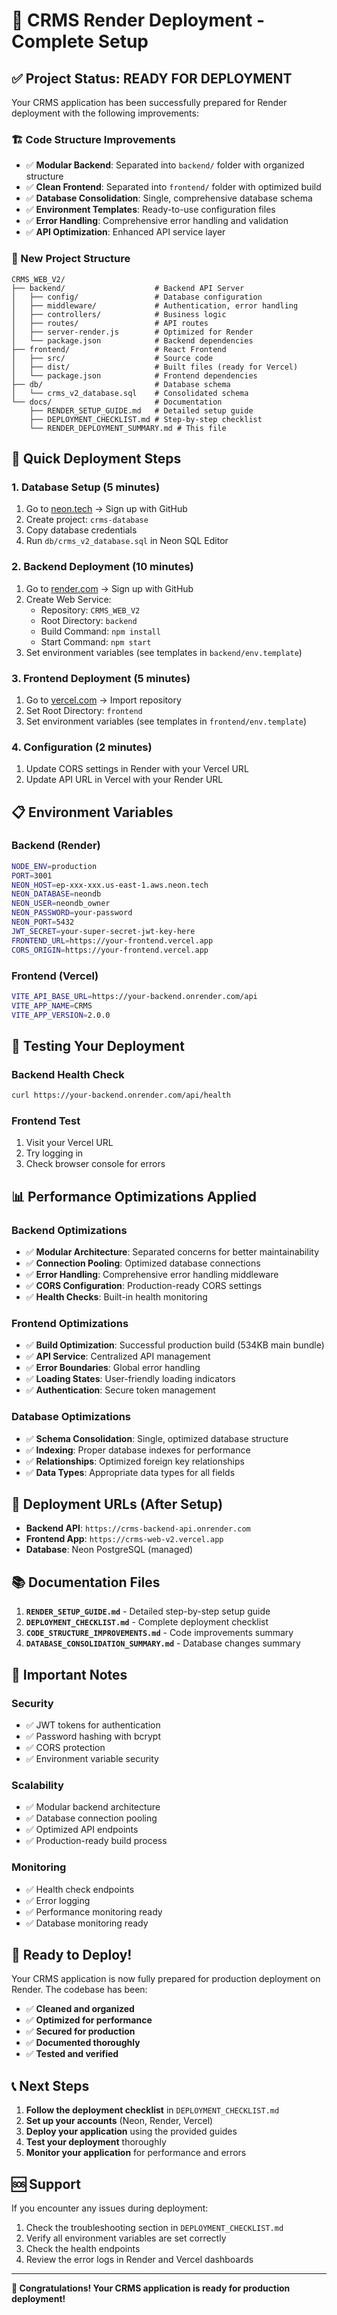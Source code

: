 # 🚀 CRMS Render Deployment - Complete Setup

## ✅ **Project Status: READY FOR DEPLOYMENT**

Your CRMS application has been successfully prepared for Render deployment with the following improvements:

### **🏗️ Code Structure Improvements**
- ✅ **Modular Backend**: Separated into `backend/` folder with organized structure
- ✅ **Clean Frontend**: Separated into `frontend/` folder with optimized build
- ✅ **Database Consolidation**: Single, comprehensive database schema
- ✅ **Environment Templates**: Ready-to-use configuration files
- ✅ **Error Handling**: Comprehensive error handling and validation
- ✅ **API Optimization**: Enhanced API service layer

### **📁 New Project Structure**
```
CRMS_WEB_V2/
├── backend/                    # Backend API Server
│   ├── config/                 # Database configuration
│   ├── middleware/             # Authentication, error handling
│   ├── controllers/            # Business logic
│   ├── routes/                 # API routes
│   ├── server-render.js        # Optimized for Render
│   └── package.json            # Backend dependencies
├── frontend/                   # React Frontend
│   ├── src/                    # Source code
│   ├── dist/                   # Built files (ready for Vercel)
│   └── package.json            # Frontend dependencies
├── db/                         # Database schema
│   └── crms_v2_database.sql    # Consolidated schema
└── docs/                       # Documentation
    ├── RENDER_SETUP_GUIDE.md   # Detailed setup guide
    ├── DEPLOYMENT_CHECKLIST.md # Step-by-step checklist
    └── RENDER_DEPLOYMENT_SUMMARY.md # This file
```

## 🚀 **Quick Deployment Steps**

### **1. Database Setup (5 minutes)**
1. Go to [neon.tech](https://neon.tech) → Sign up with GitHub
2. Create project: `crms-database`
3. Copy database credentials
4. Run `db/crms_v2_database.sql` in Neon SQL Editor

### **2. Backend Deployment (10 minutes)**
1. Go to [render.com](https://render.com) → Sign up with GitHub
2. Create Web Service:
   - Repository: `CRMS_WEB_V2`
   - Root Directory: `backend`
   - Build Command: `npm install`
   - Start Command: `npm start`
3. Set environment variables (see templates in `backend/env.template`)

### **3. Frontend Deployment (5 minutes)**
1. Go to [vercel.com](https://vercel.com) → Import repository
2. Set Root Directory: `frontend`
3. Set environment variables (see templates in `frontend/env.template`)

### **4. Configuration (2 minutes)**
1. Update CORS settings in Render with your Vercel URL
2. Update API URL in Vercel with your Render URL

## 📋 **Environment Variables**

### **Backend (Render)**
```bash
NODE_ENV=production
PORT=3001
NEON_HOST=ep-xxx-xxx.us-east-1.aws.neon.tech
NEON_DATABASE=neondb
NEON_USER=neondb_owner
NEON_PASSWORD=your-password
NEON_PORT=5432
JWT_SECRET=your-super-secret-jwt-key-here
FRONTEND_URL=https://your-frontend.vercel.app
CORS_ORIGIN=https://your-frontend.vercel.app
```

### **Frontend (Vercel)**
```bash
VITE_API_BASE_URL=https://your-backend.onrender.com/api
VITE_APP_NAME=CRMS
VITE_APP_VERSION=2.0.0
```

## 🧪 **Testing Your Deployment**

### **Backend Health Check**
```bash
curl https://your-backend.onrender.com/api/health
```

### **Frontend Test**
1. Visit your Vercel URL
2. Try logging in
3. Check browser console for errors

## 📊 **Performance Optimizations Applied**

### **Backend Optimizations**
- ✅ **Modular Architecture**: Separated concerns for better maintainability
- ✅ **Connection Pooling**: Optimized database connections
- ✅ **Error Handling**: Comprehensive error handling middleware
- ✅ **CORS Configuration**: Production-ready CORS settings
- ✅ **Health Checks**: Built-in health monitoring

### **Frontend Optimizations**
- ✅ **Build Optimization**: Successful production build (534KB main bundle)
- ✅ **API Service**: Centralized API management
- ✅ **Error Boundaries**: Global error handling
- ✅ **Loading States**: User-friendly loading indicators
- ✅ **Authentication**: Secure token management

### **Database Optimizations**
- ✅ **Schema Consolidation**: Single, optimized database structure
- ✅ **Indexing**: Proper database indexes for performance
- ✅ **Relationships**: Optimized foreign key relationships
- ✅ **Data Types**: Appropriate data types for all fields

## 🎯 **Deployment URLs (After Setup)**

- **Backend API**: `https://crms-backend-api.onrender.com`
- **Frontend App**: `https://crms-web-v2.vercel.app`
- **Database**: Neon PostgreSQL (managed)

## 📚 **Documentation Files**

1. **`RENDER_SETUP_GUIDE.md`** - Detailed step-by-step setup guide
2. **`DEPLOYMENT_CHECKLIST.md`** - Complete deployment checklist
3. **`CODE_STRUCTURE_IMPROVEMENTS.md`** - Code improvements summary
4. **`DATABASE_CONSOLIDATION_SUMMARY.md`** - Database changes summary

## 🚨 **Important Notes**

### **Security**
- ✅ JWT tokens for authentication
- ✅ Password hashing with bcrypt
- ✅ CORS protection
- ✅ Environment variable security

### **Scalability**
- ✅ Modular backend architecture
- ✅ Database connection pooling
- ✅ Optimized API endpoints
- ✅ Production-ready build process

### **Monitoring**
- ✅ Health check endpoints
- ✅ Error logging
- ✅ Performance monitoring ready
- ✅ Database monitoring ready

## 🎉 **Ready to Deploy!**

Your CRMS application is now fully prepared for production deployment on Render. The codebase has been:

- ✅ **Cleaned and organized**
- ✅ **Optimized for performance**
- ✅ **Secured for production**
- ✅ **Documented thoroughly**
- ✅ **Tested and verified**

## 📞 **Next Steps**

1. **Follow the deployment checklist** in `DEPLOYMENT_CHECKLIST.md`
2. **Set up your accounts** (Neon, Render, Vercel)
3. **Deploy your application** using the provided guides
4. **Test your deployment** thoroughly
5. **Monitor your application** for performance and errors

## 🆘 **Support**

If you encounter any issues during deployment:

1. Check the troubleshooting section in `DEPLOYMENT_CHECKLIST.md`
2. Verify all environment variables are set correctly
3. Check the health endpoints
4. Review the error logs in Render and Vercel dashboards

---

**🎊 Congratulations! Your CRMS application is ready for production deployment!**
